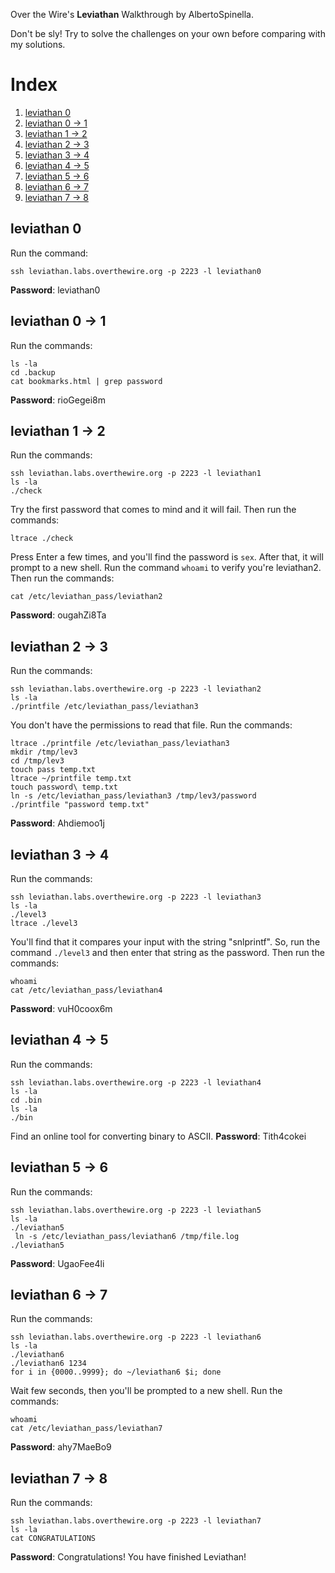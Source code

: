 ﻿﻿Over the Wire's **Leviathan** Walkthrough by AlbertoSpinella.

Don't be sly! Try to solve the challenges on your own before comparing with my solutions.

# Index
1. [leviathan 0](https://github.com/AlbertoSpinella/over-the-wire-leviathan#leviathan-0)
2. [leviathan 0 -> 1](https://github.com/AlbertoSpinella/over-the-wire-leviathan#leviathan-0---1)
3. [leviathan 1 -> 2](https://github.com/AlbertoSpinella/over-the-wire-leviathan#leviathan-1---2)
4. [leviathan 2 -> 3](https://github.com/AlbertoSpinella/over-the-wire-leviathan#leviathan-2---3)
5. [leviathan 3 -> 4](https://github.com/AlbertoSpinella/over-the-wire-leviathan#leviathan-3---4)
6. [leviathan 4 -> 5](https://github.com/AlbertoSpinella/over-the-wire-leviathan#leviathan-4---5)
7. [leviathan 5 -> 6](https://github.com/AlbertoSpinella/over-the-wire-leviathan#leviathan-5---6)
8. [leviathan 6 -> 7](https://github.com/AlbertoSpinella/over-the-wire-leviathan#leviathan-6---7)
9. [leviathan 7 -> 8](https://github.com/AlbertoSpinella/over-the-wire-leviathan#leviathan-7---8)

## leviathan 0
Run the command:
```
ssh leviathan.labs.overthewire.org -p 2223 -l leviathan0
```
**Password**: leviathan0

## leviathan 0 -> 1
Run the commands:
```
ls -la
cd .backup
cat bookmarks.html | grep password
```
**Password**: rioGegei8m

## leviathan 1 -> 2
Run the commands:
```
ssh leviathan.labs.overthewire.org -p 2223 -l leviathan1
ls -la
./check
```
Try the first password that comes to mind and it will fail.
Then run the commands:
```
ltrace ./check
```
Press Enter a few times, and you'll find the password is `sex`.
After that, it will prompt to a new shell.
Run the command ``` whoami ``` to verify you're leviathan2.
Then run the commands:
```
cat /etc/leviathan_pass/leviathan2
```
**Password**: ougahZi8Ta

## leviathan 2 -> 3
Run the commands: 
```
ssh leviathan.labs.overthewire.org -p 2223 -l leviathan2
ls -la
./printfile /etc/leviathan_pass/leviathan3
```
You don't have the permissions to read that file.
Run the commands:
```
ltrace ./printfile /etc/leviathan_pass/leviathan3
mkdir /tmp/lev3
cd /tmp/lev3
touch pass temp.txt
ltrace ~/printfile temp.txt
touch password\ temp.txt
ln -s /etc/leviathan_pass/leviathan3 /tmp/lev3/password
./printfile "password temp.txt"
```
**Password**: Ahdiemoo1j

## leviathan 3 -> 4
Run the commands: 
```
ssh leviathan.labs.overthewire.org -p 2223 -l leviathan3
ls -la
./level3
ltrace ./level3
```
You'll find that it compares your input with the string "snlprintf". So, run the command `./level3` and then enter that string as the password.
Then run the commands:
```
whoami
cat /etc/leviathan_pass/leviathan4
```
**Password**: vuH0coox6m

## leviathan 4 -> 5
Run the commands:
```
ssh leviathan.labs.overthewire.org -p 2223 -l leviathan4
ls -la
cd .bin
ls -la
./bin
```
Find an online tool for converting binary to ASCII.
**Password**: Tith4cokei

## leviathan 5 -> 6
Run the commands:
```
ssh leviathan.labs.overthewire.org -p 2223 -l leviathan5
ls -la
./leviathan5
 ln -s /etc/leviathan_pass/leviathan6 /tmp/file.log
./leviathan5
```
**Password**: UgaoFee4li

## leviathan 6 -> 7
Run the commands:
```
ssh leviathan.labs.overthewire.org -p 2223 -l leviathan6
ls -la
./leviathan6
./leviathan6 1234
for i in {0000..9999}; do ~/leviathan6 $i; done
```
Wait few seconds, then you'll be prompted to a new shell.
Run the commands:
```
whoami
cat /etc/leviathan_pass/leviathan7
```
**Password**: ahy7MaeBo9

## leviathan 7 -> 8
Run the commands:
```
ssh leviathan.labs.overthewire.org -p 2223 -l leviathan7
ls -la
cat CONGRATULATIONS
```
**Password**: Congratulations! You have finished Leviathan!
